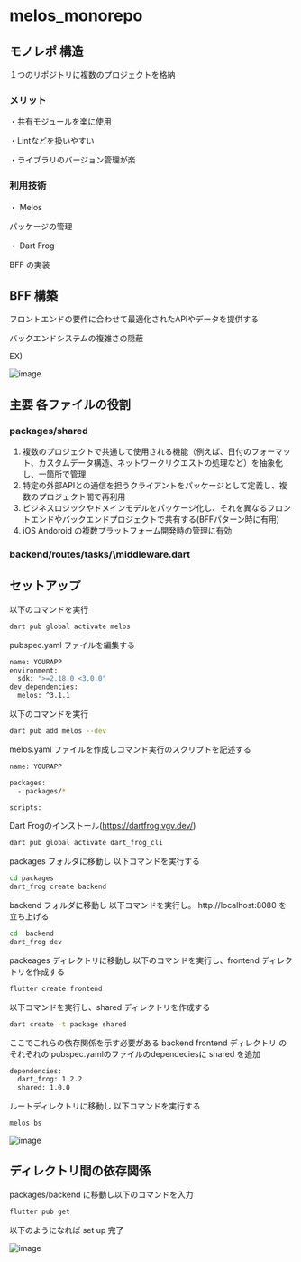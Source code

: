 # melos_monorepo

## モノレポ 構造 
１つのリポジトリに複数のプロジェクトを格納

### メリット
・共有モジュールを楽に使用 
 
・Lintなどを扱いやすい 

・ライブラリのバージョン管理が楽

### 利用技術
・ Melos 


パッケージの管理

 ・ Dart Frog

 
 BFF の実装


 
 

## BFF 構築
 フロントエンドの要件に合わせて最適化されたAPIやデータを提供する

 
 バックエンドシステムの複雑さの隠蔽

EX)


![image](https://github.com/rensawamo/melos_monorepo/assets/106803080/c13118bf-8acd-442d-8f27-4032a03521a8)




## 主要 各ファイルの役割

###  packages/shared
1. 複数のプロジェクトで共通して使用される機能（例えば、日付のフォーマット、カスタムデータ構造、ネットワークリクエストの処理など）を抽象化し、一箇所で管理
2. 特定の外部APIとの通信を担うクライアントをパッケージとして定義し、複数のプロジェクト間で再利用
3. ビジネスロジックやドメインモデルをパッケージ化し、それを異なるフロントエンドやバックエンドプロジェクトで共有する(BFFパターン時に有用)
4. iOS Andoroid の複数プラットフォーム開発時の管理に有効


###  backend/routes/tasks/\middleware.dart



## セットアップ
以下のコマンドを実行
```sh
dart pub global activate melos
```

pubspec.yaml ファイルを編集する
```sh
name: YOURAPP
environment:
  sdk: ">=2.18.0 <3.0.0"
dev_dependencies:
  melos: ^3.1.1
```

以下のコマンドを実行
```sh
dart pub add melos --dev
```

melos.yaml ファイルを作成しコマンド実行のスクリプトを記述する
```sh
name: YOURAPP

packages:
  - packages/*

scripts:

```

Dart Frogのインストール(https://dartfrog.vgv.dev/)
```sh
dart pub global activate dart_frog_cli
```

packages フォルダに移動し 以下コマンドを実行する
```sh
cd packages
dart_frog create backend
```

backend フォルダに移動し 以下コマンドを実行し。  http://localhost:8080 を立ち上げる
```sh
cd  backend 
dart_frog dev
```

packeages ディレクトリに移動し 以下のコマンドを実行し、frontend ディレクトリを作成する
```sh
flutter create frontend
```


以下コマンドを実行し、shared ディレクトリを作成する
```sh
dart create -t package shared
```

ここでこれらの依存関係を示す必要がある
backend frontend ディレクトリ のそれぞれの pubspec.yamlのファイルのdependeciesに shared を追加
```sh
dependencies:
  dart_frog: 1.2.2
  shared: 1.0.0
```

ルートディレクトリに移動し 以下コマンドを実行する
```sh
melos bs
``` 


![image](https://github.com/rensawamo/melos_monorepo/assets/106803080/e721af7c-83b3-430f-a6db-e77a6d8dd27f)




## ディレクトリ間の依存関係
packages/backend に移動し以下のコマンドを入力
```sh
flutter pub get 
```


以下のようになれば set up 完了


![image](https://github.com/rensawamo/melos_monorepo/assets/106803080/dd3f2661-c625-4afc-9507-2f8ac3ffa00b)
















